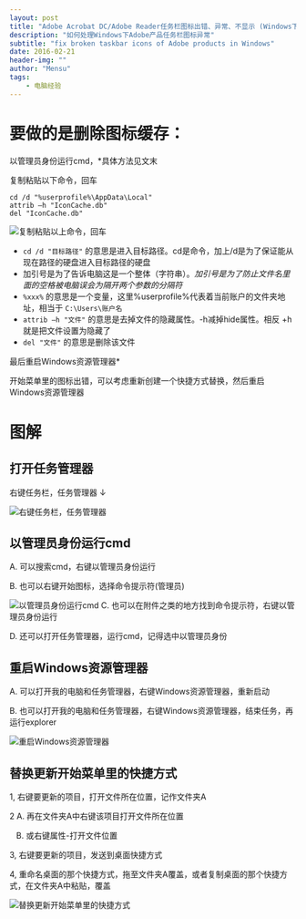 ```yaml
---
layout: post
title: "Adobe Acrobat DC/Adobe Reader任务栏图标出错、异常、不显示 (Windows下)"
description: "如何处理Windows下Adobe产品任务栏图标异常"
subtitle: "fix broken taskbar icons of Adobe products in Windows"
date: 2016-02-21
header-img: ""
author: "Mensu"
tags:
    - 电脑经验
---
```


# 要做的是**删除图标缓存**：

以管理员身份运行cmd，*具体方法见文末

复制粘贴以下命令，回车

~~~
cd /d "%userprofile%\AppData\Local"
attrib –h "IconCache.db"
del "IconCache.db"
~~~
![复制粘贴以上命令，回车](http://img.blog.csdn.net/20151231234138492)

 - `cd /d "目标路径"` 的意思是进入目标路径。cd是命令，加上/d是为了保证能从现在路径的硬盘进入目标路径的硬盘
 - 加引号是为了告诉电脑这是一个整体（字符串）。*加引号是为了防止文件名里面的空格被电脑误会为隔开两个参数的分隔符*
 - `%xxx%` 的意思是一个变量，这里%userprofile%代表着当前账户的文件夹地址，相当于 `C:\Users\账户名`
 - `attrib –h "文件"` 的意思是去掉文件的隐藏属性。-h减掉hide属性。相反 +h 就是把文件设置为隐藏了
 - `del "文件"` 的意思是删除该文件

最后重启Windows资源管理器*

开始菜单里的图标出错，可以考虑重新创建一个快捷方式替换，然后重启Windows资源管理器

# 图解

## 打开任务管理器

  右键任务栏，任务管理器 ↓
  
  ![右键任务栏，任务管理器](http://img.blog.csdn.net/20160217234804572)

## 以管理员身份运行cmd

A. 可以搜索cmd，右键以管理员身份运行
  
B. 也可以右键开始图标，选择命令提示符(管理员)

![以管理员身份运行cmd](http://img.blog.csdn.net/20160217235736163)
C. 也可以在附件之类的地方找到命令提示符，右键以管理员身份运行

D. 还可以打开任务管理器，运行cmd，记得选中以管理员身份

## 重启Windows资源管理器

A. 可以打开我的电脑和任务管理器，右键Windows资源管理器，重新启动
  
B. 也可以打开我的电脑和任务管理器，右键Windows资源管理器，结束任务，再运行explorer

![重启Windows资源管理器](http://img.blog.csdn.net/20160218000655737)

## 替换更新开始菜单里的快捷方式
1, 右键要更新的项目，打开文件所在位置，记作文件夹A
  
2 A. 再在文件夹A中右键该项目打开文件所在位置
    
&nbsp;&nbsp;&nbsp;B. 或右键属性-打开文件位置
   
3, 右键要更新的项目，发送到桌面快捷方式

4, 重命名桌面的那个快捷方式，拖至文件夹A覆盖，或者复制桌面的那个快捷方式，在文件夹A中粘贴，覆盖
   
![替换更新开始菜单里的快捷方式](http://img.blog.csdn.net/20160218002245351)